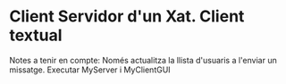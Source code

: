 # Client Servidor d'un Xat. Client textual
Notes a tenir en compte:
Només actualitza la llista d'usuaris a l'enviar un missatge.
Executar MyServer i MyClientGUI
